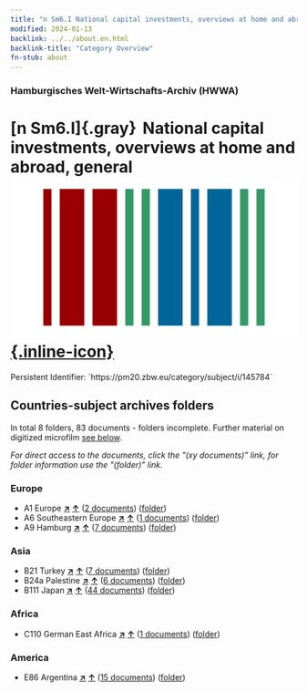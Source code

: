 ```yaml
---
title: "n Sm6.I National capital investments, overviews at home and abroad, general"
modified: 2024-01-13
backlink: ../../about.en.html
backlink-title: "Category Overview"
fn-stub: about
---
```


### Hamburgisches Welt-Wirtschafts-Archiv (HWWA)

# [n Sm6.I]{.gray}&#8201; National capital investments, overviews at home and abroad, general &#160; [![Wikidata](/images/Wikidata-logo.svg "Wikidata"){.inline-icon}](http://www.wikidata.org/entity/Q104700358)

<div class="hint">Persistent Identifier: `https://pm20.zbw.eu/category/subject/i/145784`</div>







## Countries-subject archives folders







In total 8 folders, 83 documents - folders incomplete. Further material on digitized microfilm [see below](#filmsections).

_For direct access to the documents, click the "(xy documents)" link, for folder information use the "(folder)" link._



### Europe

- A1 Europe [**&nearr;**](../../../geo/i/140892/about.en.html "Europe (all folders)") [**&uarr;**](../../../geo/about.en.html#A1 "Country category system") (<a href="https://pm20.zbw.eu/iiifview/folder/sh/140892,145784" title="about: Europe : National capital investments, overviews at home and abroad, general" target="_blank">2 documents</a>) ([folder](../../../../folder/sh/1408xx/140892/1457xx/145784/about.en.html))
- A6 Southeastern Europe [**&nearr;**](../../../geo/i/140900/about.en.html "Southeastern Europe (all folders)") [**&uarr;**](../../../geo/about.en.html#A6 "Country category system") (<a href="https://pm20.zbw.eu/iiifview/folder/sh/140900,145784" title="about: Southeastern Europe : National capital investments, overviews at home and abroad, general" target="_blank">1 documents</a>) ([folder](../../../../folder/sh/1409xx/140900/1457xx/145784/about.en.html))
- A9 Hamburg [**&nearr;**](../../../geo/i/140905/about.en.html "Hamburg (all folders)") [**&uarr;**](../../../geo/about.en.html#A9 "Country category system") (<a href="https://pm20.zbw.eu/iiifview/folder/sh/140905,145784" title="about: Hamburg : National capital investments, overviews at home and abroad, general" target="_blank">7 documents</a>) ([folder](../../../../folder/sh/1409xx/140905/1457xx/145784/about.en.html))

### Asia

- B21 Turkey [**&nearr;**](../../../geo/i/141111/about.en.html "Turkey (all folders)") [**&uarr;**](../../../geo/about.en.html#B21 "Country category system") (<a href="https://pm20.zbw.eu/iiifview/folder/sh/141111,145784" title="about: Turkey : National capital investments, overviews at home and abroad, general" target="_blank">7 documents</a>) ([folder](../../../../folder/sh/1411xx/141111/1457xx/145784/about.en.html))
- B24a Palestine [**&nearr;**](../../../geo/i/141115/about.en.html "Palestine (all folders)") [**&uarr;**](../../../geo/about.en.html#B24a "Country category system") (<a href="https://pm20.zbw.eu/iiifview/folder/sh/141115,145784" title="about: Palestine : National capital investments, overviews at home and abroad, general" target="_blank">6 documents</a>) ([folder](../../../../folder/sh/1411xx/141115/1457xx/145784/about.en.html))
- B111 Japan [**&nearr;**](../../../geo/i/141272/about.en.html "Japan (all folders)") [**&uarr;**](../../../geo/about.en.html#B111 "Country category system") (<a href="https://pm20.zbw.eu/iiifview/folder/sh/141272,145784" title="about: Japan : National capital investments, overviews at home and abroad, general" target="_blank">44 documents</a>) ([folder](../../../../folder/sh/1412xx/141272/1457xx/145784/about.en.html))

### Africa

- C110 German East Africa [**&nearr;**](../../../geo/i/141471/about.en.html "German East Africa (all folders)") [**&uarr;**](../../../geo/about.en.html#C110 "Country category system") (<a href="https://pm20.zbw.eu/iiifview/folder/sh/141471,145784" title="about: German East Africa : National capital investments, overviews at home and abroad, general" target="_blank">1 documents</a>) ([folder](../../../../folder/sh/1414xx/141471/1457xx/145784/about.en.html))

### America

- E86 Argentina [**&nearr;**](../../../geo/i/141692/about.en.html "Argentina (all folders)") [**&uarr;**](../../../geo/about.en.html#E86 "Country category system") (<a href="https://pm20.zbw.eu/iiifview/folder/sh/141692,145784" title="about: Argentina : National capital investments, overviews at home and abroad, general" target="_blank">15 documents</a>) ([folder](../../../../folder/sh/1416xx/141692/1457xx/145784/about.en.html))



<a id="filmsections" />













